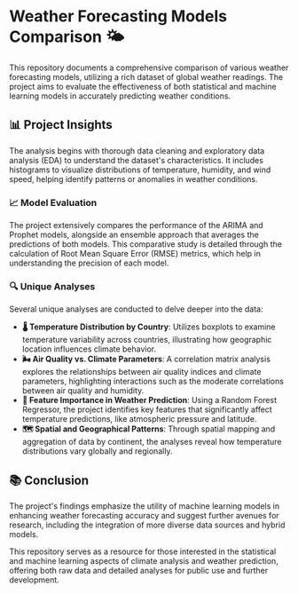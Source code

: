 # Weather Forecasting Models Comparison 🌤️

This repository documents a comprehensive comparison of various weather forecasting models, utilizing a rich dataset of global weather readings. The project aims to evaluate the effectiveness of both statistical and machine learning models in accurately predicting weather conditions.

## 📊 Project Insights

The analysis begins with thorough data cleaning and exploratory data analysis (EDA) to understand the dataset's characteristics. It includes histograms to visualize distributions of temperature, humidity, and wind speed, helping identify patterns or anomalies in weather conditions.

### 📈 Model Evaluation
The project extensively compares the performance of the ARIMA and Prophet models, alongside an ensemble approach that averages the predictions of both models. This comparative study is detailed through the calculation of Root Mean Square Error (RMSE) metrics, which help in understanding the precision of each model.

### 🔍 Unique Analyses
Several unique analyses are conducted to delve deeper into the data:
- **🌡️ Temperature Distribution by Country**: Utilizes boxplots to examine temperature variability across countries, illustrating how geographic location influences climate behavior.
- **🌬️ Air Quality vs. Climate Parameters**: A correlation matrix analysis explores the relationships between air quality indices and climate parameters, highlighting interactions such as the moderate correlations between air quality and humidity.
- **🔑 Feature Importance in Weather Prediction**: Using a Random Forest Regressor, the project identifies key features that significantly affect temperature predictions, like atmospheric pressure and latitude.
- **🗺️ Spatial and Geographical Patterns**: Through spatial mapping and aggregation of data by continent, the analyses reveal how temperature distributions vary globally and regionally.

## 📚 Conclusion
The project's findings emphasize the utility of machine learning models in enhancing weather forecasting accuracy and suggest further avenues for research, including the integration of more diverse data sources and hybrid models.

This repository serves as a resource for those interested in the statistical and machine learning aspects of climate analysis and weather prediction, offering both raw data and detailed analyses for public use and further development.

